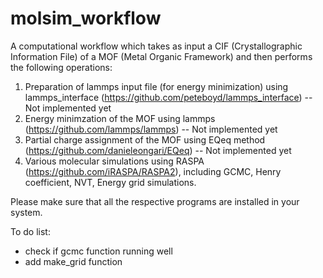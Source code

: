 # molsim_workflow
A computational workflow which takes as input a CIF (Crystallographic Information File) of a MOF (Metal Organic Framework) and then performs the following operations:

1. Preparation of lammps input file (for energy minimization) using lammps_interface (https://github.com/peteboyd/lammps_interface) -- Not implemented yet
2. Energy minimzation of the MOF using lammps (https://github.com/lammps/lammps) -- Not implemented yet
3. Partial charge assignment of the MOF using EQeq method (https://github.com/danieleongari/EQeq) -- Not implemented yet
4. Various molecular simulations using RASPA (https://github.com/iRASPA/RASPA2), including GCMC, Henry coefficient, NVT, Energy grid simulations. 

Please make sure that all the respective programs are installed in your system. 

To do list:
- check if gcmc function running well
- add make_grid function